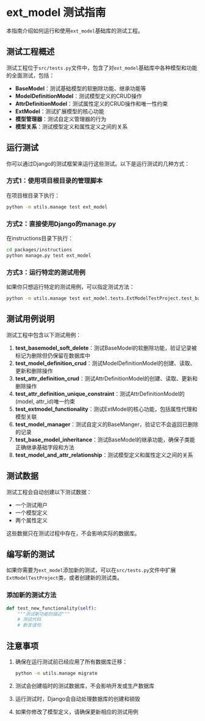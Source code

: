 # ext_model 测试指南

本指南介绍如何运行和使用`ext_model`基础库的测试工程。

## 测试工程概述

测试工程位于`src/tests.py`文件中，包含了对`ext_model`基础库中各种模型和功能的全面测试，包括：

- **BaseModel**：测试基础模型的软删除功能、继承功能等
- **ModelDefinitionModel**：测试模型定义的CRUD操作
- **AttrDefinitionModel**：测试属性定义的CRUD操作和唯一性约束
- **ExtModel**：测试扩展模型的核心功能
- **模型管理器**：测试自定义管理器的行为
- **模型关系**：测试模型定义和属性定义之间的关系

## 运行测试

你可以通过Django的测试框架来运行这些测试。以下是运行测试的几种方式：

### 方式1：使用项目根目录的管理脚本

在项目根目录下执行：

```bash
python -m utils.manage test ext_model
```

### 方式2：直接使用Django的manage.py

在instructions目录下执行：

```bash
cd packages/instructions
python manage.py test ext_model
```

### 方式3：运行特定的测试用例

如果你只想运行特定的测试用例，可以指定测试方法：

```bash
python -m utils.manage test ext_model.tests.ExtModelTestProject.test_basemodel_soft_delete
```

## 测试用例说明

测试工程中包含以下测试用例：

1. **test_basemodel_soft_delete**：测试BaseModel的软删除功能，验证记录被标记为删除但仍保留在数据库中
2. **test_model_definition_crud**：测试ModelDefinitionModel的创建、读取、更新和删除操作
3. **test_attr_definition_crud**：测试AttrDefinitionModel的创建、读取、更新和删除操作
4. **test_attr_definition_unique_constraint**：测试AttrDefinitionModel的(model, attr_id)唯一约束
5. **test_extmodel_functionality**：测试ExtModel的核心功能，包括属性代理和模型关联
6. **test_model_manager**：测试自定义的BaseManger，验证它不会返回已删除的记录
7. **test_base_model_inheritance**：测试BaseModel的继承功能，确保子类能正确继承基础字段和方法
8. **test_model_and_attr_relationship**：测试模型定义和属性定义之间的关系

## 测试数据

测试工程会自动创建以下测试数据：
- 一个测试用户
- 一个模型定义
- 两个属性定义

这些数据只在测试过程中存在，不会影响实际的数据库。

## 编写新的测试

如果你需要为`ext_model`添加新的测试，可以在`src/tests.py`文件中扩展`ExtModelTestProject`类，或者创建新的测试类。

### 添加新的测试方法

```python
def test_new_functionality(self):
    """测试新功能的描述"""
    # 测试代码
    # 断言语句
```

## 注意事项

1. 确保在运行测试前已经应用了所有数据库迁移：
   ```bash
   python -m utils.manage migrate
   ```

2. 测试会创建临时的测试数据库，不会影响开发或生产数据库

3. 运行测试时，Django会自动处理数据库的创建和销毁

4. 如果你修改了模型定义，请确保更新相应的测试用例